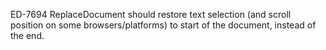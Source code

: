 ED-7694 ReplaceDocument should restore text selection (and scroll position on some browsers/platforms) to start of the document, instead of the end.